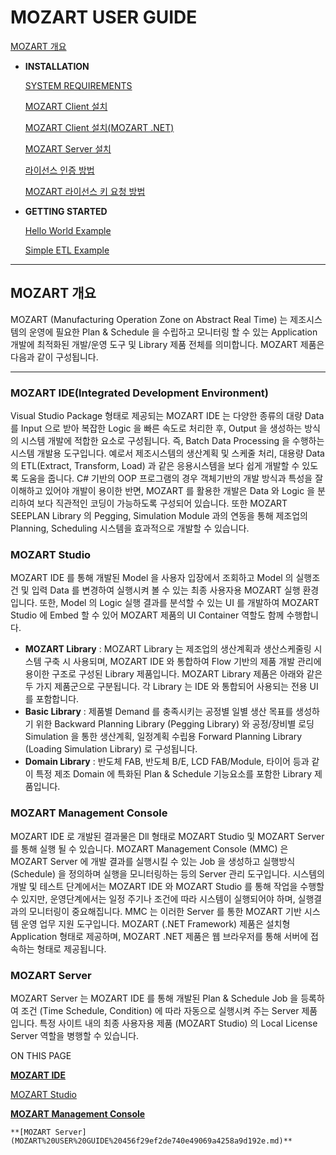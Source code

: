 # MOZART USER GUIDE

[MOZART 개요](MOZART%20USER%20GUIDE%20456f29ef2de740e49069a4258a9d192e.md)

- **INSTALLATION**
    
    
    [                                                   SYSTEM REQUIREMENTS](MOZART%20USER%20GUIDE%20456f29ef2de740e49069a4258a9d192e/SYSTEM%20REQUIREMENTS%2042b598adef744aec80e0b2c408696d44.md)
    
    [                                                   MOZART Client 설치](MOZART%20USER%20GUIDE%20456f29ef2de740e49069a4258a9d192e/MOZART%20Client%20%E1%84%89%E1%85%A5%E1%86%AF%E1%84%8E%E1%85%B5%20028971ea4876457a97ab29e9d3aa85d2.md)
    
    [                                      MOZART Client 설치(MOZART .NET)](MOZART%20USER%20GUIDE%20456f29ef2de740e49069a4258a9d192e/MOZART%20Client%20%E1%84%89%E1%85%A5%E1%86%AF%E1%84%8E%E1%85%B5(MOZART%20NET)%20840a70aed15b41ab9c2f6ee7ab542ced.md)
    
    [                                      MOZART Server 설치](MOZART%20USER%20GUIDE%20456f29ef2de740e49069a4258a9d192e/MOZART%20Server%20%E1%84%89%E1%85%A5%E1%86%AF%E1%84%8E%E1%85%B5%2050d990553c6141da849684e4b55d578c.md)
    
    [                                      라이선스 인증 방법](MOZART%20USER%20GUIDE%20456f29ef2de740e49069a4258a9d192e/%E1%84%85%E1%85%A1%E1%84%8B%E1%85%B5%E1%84%89%E1%85%A5%E1%86%AB%E1%84%89%E1%85%B3%20%E1%84%8B%E1%85%B5%E1%86%AB%E1%84%8C%E1%85%B3%E1%86%BC%20%E1%84%87%E1%85%A1%E1%86%BC%E1%84%87%E1%85%A5%E1%86%B8%20b1d8771d8ddf4b6f92093b02eab09132.md)
    
    [                                      MOZART 라이선스 키 요청 방법](MOZART%20USER%20GUIDE%20456f29ef2de740e49069a4258a9d192e/MOZART%20%E1%84%85%E1%85%A1%E1%84%8B%E1%85%B5%E1%84%89%E1%85%A5%E1%86%AB%E1%84%89%E1%85%B3%20%E1%84%8F%E1%85%B5%20%E1%84%8B%E1%85%AD%E1%84%8E%E1%85%A5%E1%86%BC%20%E1%84%87%E1%85%A1%E1%86%BC%E1%84%87%E1%85%A5%E1%86%B8%204524970204494d30931de1466caa8daa.md)
    
- **GETTING STARTED**
    
    [                                      Hello World Example](MOZART%20USER%20GUIDE%20456f29ef2de740e49069a4258a9d192e/Hello%20World%20Example%204f56b73e1ffb4e58a63816accfa5791b.md)
    
    [                                      Simple ETL Example](MOZART%20USER%20GUIDE%20456f29ef2de740e49069a4258a9d192e/Simple%20ETL%20Example%2016606cbdebee4516a31519c24076a493.md)
    

---

## MOZART 개요

MOZART (Manufacturing Operation Zone on Abstract Real Time) 는 제조시스템의 운영에 필요한 Plan & Schedule 을 수립하고 모니터링 할 수 있는 Application 개발에 최적화된 개발/운영 도구 및 Library 제품 전체를 의미합니다. MOZART 제품은 다음과 같이 구성됩니다.

---

### **MOZART IDE(Integrated Development Environment)**

Visual Studio Package 형태로 제공되는 MOZART IDE 는 다양한 종류의 대량 Data 를 Input 으로 받아 복잡한 Logic 을 빠른 속도로 처리한 후, Output 을 생성하는 방식의 시스템 개발에 적합한 요소로 구성됩니다. 즉, Batch Data Processing 을 수행하는 시스템 개발용 도구입니다. 예로서 제조시스템의 생산계획 및 스케줄 처리, 대용량 Data 의 ETL(Extract, Transform, Load) 과 같은 응용시스템을 보다 쉽게 개발할 수 있도록 도움을 줍니다. C# 기반의 OOP 프로그램의 경우 객체기반의 개발 방식과 특성을 잘 이해하고 있어야 개발이 용이한 반면, MOZART 를 활용한 개발은 Data 와 Logic 을 분리하여 보다 직관적인 코딩이 가능하도록 구성되어 있습니다. 또한 MOZART SEEPLAN Library 의 Pegging, Simulation Module 과의 연동을 통해 제조업의 Planning, Scheduling 시스템을 효과적으로 개발할 수 있습니다.

### **MOZART Studio**

MOZART IDE 를 통해 개발된 Model 을 사용자 입장에서 조회하고 Model 의 실행조건 및 입력 Data 를 변경하여 실행시켜 볼 수 있는 최종 사용자용 MOZART 실행 환경입니다. 또한, Model 의 Logic 실행 결과를 분석할 수 있는 UI 를 개발하여 MOZART Studio 에 Embed 할 수 있어 MOZART 제품의 UI Container 역할도 함께 수행합니다.

- **MOZART Library** : MOZART Library 는 제조업의 생산계획과 생산스케줄링 시스템 구축 시 사용되며, MOZART IDE 와 통합하여 Flow 기반의 제품 개발 관리에 용이한 구조로 구성된 Library 제품입니다. MOZART Library 제품은 아래와 같은 두 가지 제품군으로 구분됩니다. 각 Library 는 IDE 와 통합되어 사용되는 전용 UI 를 포함합니다.
- **Basic Library** : 제품별 Demand 를 충족시키는 공정별 일별 생산 목표를 생성하기 위한 Backward Planning Library (Pegging Library) 와 공정/장비별 로딩 Simulation 을 통한 생산계획, 일정계획 수립용 Forward Planning Library (Loading Simulation Library) 로 구성됩니다.
- **Domain Library** : 반도체 FAB, 반도체 B/E, LCD FAB/Module, 타이어 등과 같이 특정 제조 Domain 에 특화된 Plan & Schedule 기능요소를 포함한 Library 제품입니다.

### **MOZART Management Console**

MOZART IDE 로 개발된 결과물은 Dll 형태로 MOZART Studio 및 MOZART Server 를 통해 실행 될 수 있습니다. MOZART Management Console (MMC) 은 MOZART Server 에 개발 결과를 실행시킬 수 있는 Job 을 생성하고 실행방식 (Schedule) 을 정의하며 실행을 모니터링하는 등의 Server 관리 도구입니다. 시스템의 개발 및 테스트 단계에서는 MOZART IDE 와 MOZART Studio 를 통해 작업을 수행할 수 있지만, 운영단계에서는 일정 주기나 조건에 따라 시스템이 실행되어야 하며, 실행결과의 모니터링이 중요해집니다. MMC 는 이러한 Server 를 통한 MOZART 기반 시스템 운영 업무 지원 도구입니다. MOZART (.NET Framework) 제품은 설치형 Application 형태로 제공하며, MOZART .NET 제품은 웹 브라우저를 통해 서버에 접속하는 형태로 제공됩니다.

### **MOZART Server**

MOZART Server 는 MOZART IDE 를 통해 개발된 Plan & Schedule Job 을 등록하여 조건 (Time Schedule, Condition) 에 따라 자동으로 실행시켜 주는 Server 제품입니다. 특정 사이트 내의 최종 사용자용 제품 (MOZART Studio) 의 Local License Server 역할을 병행할 수 있습니다.

ON THIS PAGE

  

 **[MOZART IDE](MOZART%20USER%20GUIDE%20456f29ef2de740e49069a4258a9d192e.md)** 

  [MOZART Studio](MOZART%20USER%20GUIDE%20456f29ef2de740e49069a4258a9d192e.md)

   **[MOZART  Management Console](MOZART%20USER%20GUIDE%20456f29ef2de740e49069a4258a9d192e.md)** 

    **[MOZART Server](MOZART%20USER%20GUIDE%20456f29ef2de740e49069a4258a9d192e.md)**